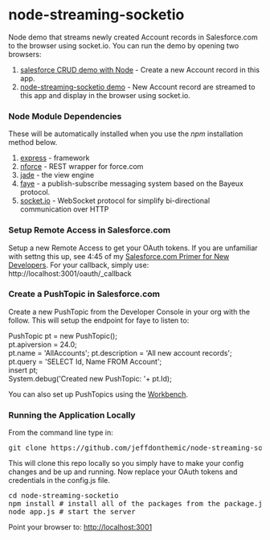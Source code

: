 node-streaming-socketio
=======================

Node demo that streams newly created Account records in Salesforce.com to the browser using socket.io. You can run the demo by opening two browsers:

1. [salesforce CRUD demo with Node](http://node-nforce-demo.herokuapp.com/accounts/new) - Create a new Account record in this app.
2. [node-streaming-socketio demo](http://node-streaming-socketio.herokuapp.com/) - New Account record are streamed to this app and display in the browser using socket.io. 

### Node Module Dependencies

These will be automatically installed when you use the *npm* installation method below.

1. [express](http://expressjs.com/) - framework
2. [nforce](https://github.com/kevinohara80/nforce) - REST wrapper for force.com
3. [jade](http://jade-lang.com/) - the view engine
4. [faye](hhttp://faye.jcoglan.com/) - a publish-subscribe messaging system based on the Bayeux protocol.
5. [socket.io](http://jade-lang.com/) - WebSocket protocol for simplify bi-directional communication over HTTP

### Setup Remote Access in Salesforce.com

Setup a new Remote Access to get your OAuth tokens. If you are unfamiliar with settng this up, see 4:45 of my [Salesforce.com Primer for New Developers](http://www.youtube.com/watch?v=fq2ju2ML9GM). For your callback, simply use: http://localhost:3001/oauth/_callback

### Create a PushTopic in Salesforce.com

Create a new PushTopic from the Developer Console in your org with the follow. This will setup the endpoint for faye to listen to:

PushTopic pt = new PushTopic();  
pt.apiversion = 24.0;  
pt.name = 'AllAccounts';
pt.description = 'All new account records';  
pt.query = 'SELECT Id, Name FROM Account';  
insert pt;  
System.debug('Created new PushTopic: '+ pt.Id);

You can also set up PushTopics using the [Workbench](https://workbench.developerforce.com).

### Running the Application Locally

From the command line type in:
<pre>git clone https://github.com/jeffdonthemic/node-streaming-socketio.git</pre>

This will clone this repo locally so you simply have to make your config changes and be up and running. Now replace your OAuth tokens and credentials in the config.js file.

<pre>cd node-streaming-socketio
npm install # install all of the packages from the package.json file
node app.js # start the server</pre>

Point your browser to: [http://localhost:3001](http://localhost:3001)